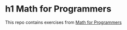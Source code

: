 # h1 Math for Programmers

This repo contains exercises from [Math for Programmers](https://livebook.manning.com/book/math-for-programmers/)

